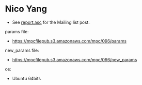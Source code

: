 # Nico Yang
* See [report.asc](./report.asc) for the Mailing list post.

params file:
* https://mpcfilepub.s3.amazonaws.com/mpc/096/params

new_params file:
* https://mpcfilepub.s3.amazonaws.com/mpc/096/new_params

os: 
* Ubuntu 64bits
